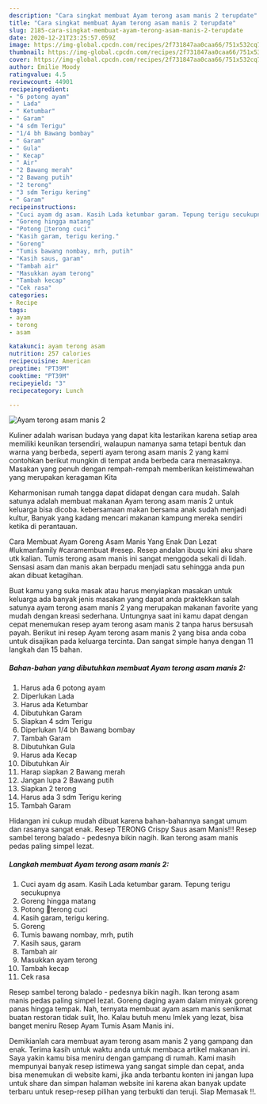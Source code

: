 ```yaml
---
description: "Cara singkat membuat Ayam terong asam manis 2 terupdate"
title: "Cara singkat membuat Ayam terong asam manis 2 terupdate"
slug: 2185-cara-singkat-membuat-ayam-terong-asam-manis-2-terupdate
date: 2020-12-21T23:25:57.059Z
image: https://img-global.cpcdn.com/recipes/2f731847aa0caa66/751x532cq70/ayam-terong-asam-manis-2-foto-resep-utama.jpg
thumbnail: https://img-global.cpcdn.com/recipes/2f731847aa0caa66/751x532cq70/ayam-terong-asam-manis-2-foto-resep-utama.jpg
cover: https://img-global.cpcdn.com/recipes/2f731847aa0caa66/751x532cq70/ayam-terong-asam-manis-2-foto-resep-utama.jpg
author: Emilie Moody
ratingvalue: 4.5
reviewcount: 44901
recipeingredient:
- "6 potong ayam"
- " Lada"
- " Ketumbar"
- " Garam"
- "4 sdm Terigu"
- "1/4 bh Bawang bombay"
- " Garam"
- " Gula"
- " Kecap"
- " Air"
- "2 Bawang merah"
- "2 Bawang putih"
- "2 terong"
- "3 sdm Terigu kering"
- " Garam"
recipeinstructions:
- "Cuci ayam dg asam. Kasih Lada ketumbar garam. Tepung terigu secukupnya"
- "Goreng hingga matang"
- "Potong 🍆terong cuci"
- "Kasih garam, terigu kering."
- "Goreng"
- "Tumis bawang nombay, mrh, putih"
- "Kasih saus, garam"
- "Tambah air"
- "Masukkan ayam terong"
- "Tambah kecap"
- "Cek rasa"
categories:
- Recipe
tags:
- ayam
- terong
- asam

katakunci: ayam terong asam 
nutrition: 257 calories
recipecuisine: American
preptime: "PT39M"
cooktime: "PT39M"
recipeyield: "3"
recipecategory: Lunch

---
```



![Ayam terong asam manis 2](https://img-global.cpcdn.com/recipes/2f731847aa0caa66/751x532cq70/ayam-terong-asam-manis-2-foto-resep-utama.jpg)

Kuliner adalah warisan budaya yang dapat kita lestarikan karena setiap area memiliki keunikan tersendiri, walaupun namanya sama tetapi bentuk dan warna yang berbeda, seperti ayam terong asam manis 2 yang kami contohkan berikut mungkin di tempat anda berbeda cara memasaknya. Masakan yang penuh dengan rempah-rempah memberikan keistimewahan yang merupakan keragaman Kita

Keharmonisan rumah tangga dapat didapat dengan cara mudah. Salah satunya adalah membuat makanan Ayam terong asam manis 2 untuk keluarga bisa dicoba. kebersamaan makan bersama anak sudah menjadi kultur, Banyak yang kadang mencari makanan kampung mereka sendiri ketika di perantauan.

Cara Membuat Ayam Goreng Asam Manis Yang Enak Dan Lezat #lukmanfamily #caramembuat #resep. Resep andalan ibuqu kini aku share utk kalian. Tumis terong asam manis ini sangat menggoda sekali di lidah. Sensasi asam dan manis akan berpadu menjadi satu sehingga anda pun akan dibuat ketagihan.

Buat kamu yang suka masak atau harus menyiapkan masakan untuk keluarga ada banyak jenis masakan yang dapat anda praktekkan salah satunya ayam terong asam manis 2 yang merupakan makanan favorite yang mudah dengan kreasi sederhana. Untungnya saat ini kamu dapat dengan cepat menemukan resep ayam terong asam manis 2 tanpa harus bersusah payah.
Berikut ini resep Ayam terong asam manis 2 yang bisa anda coba untuk disajikan pada keluarga tercinta. Dan sangat simple hanya dengan 11 langkah dan 15 bahan.


<!--inarticleads1-->

##### Bahan-bahan yang dibutuhkan membuat Ayam terong asam manis 2:

1. Harus ada 6 potong ayam
1. Diperlukan  Lada
1. Harus ada  Ketumbar
1. Dibutuhkan  Garam
1. Siapkan 4 sdm Terigu
1. Diperlukan 1/4 bh Bawang bombay
1. Tambah  Garam
1. Dibutuhkan  Gula
1. Harus ada  Kecap
1. Dibutuhkan  Air
1. Harap siapkan 2 Bawang merah
1. Jangan lupa 2 Bawang putih
1. Siapkan 2 terong
1. Harus ada 3 sdm Terigu kering
1. Tambah  Garam


Hidangan ini cukup mudah dibuat karena bahan-bahannya sangat umum dan rasanya sangat enak. Resep TERONG Crispy Saus asam Manis!!! Resep sambel terong balado - pedesnya bikin nagih. Ikan terong asam manis pedas paling simpel lezat. 

<!--inarticleads2-->

##### Langkah membuat  Ayam terong asam manis 2:

1. Cuci ayam dg asam. Kasih Lada ketumbar garam. Tepung terigu secukupnya
1. Goreng hingga matang
1. Potong 🍆terong cuci
1. Kasih garam, terigu kering.
1. Goreng
1. Tumis bawang nombay, mrh, putih
1. Kasih saus, garam
1. Tambah air
1. Masukkan ayam terong
1. Tambah kecap
1. Cek rasa


Resep sambel terong balado - pedesnya bikin nagih. Ikan terong asam manis pedas paling simpel lezat. Goreng daging ayam dalam minyak goreng panas hingga tempak. Nah, ternyata membuat ayam asam manis senikmat buatan restoran tidak sulit, lho. Kalau butuh menu Imlek yang lezat, bisa banget meniru Resep Ayam Tumis Asam Manis ini. 

Demikianlah cara membuat ayam terong asam manis 2 yang gampang dan enak. Terima kasih untuk waktu anda untuk membaca artikel makanan ini. Saya yakin kamu bisa meniru dengan gampang di rumah. Kami masih mempunyai banyak resep istimewa yang sangat simple dan cepat, anda bisa menemukan di website kami, jika anda terbantu konten ini jangan lupa untuk share dan simpan halaman website ini karena akan banyak update terbaru untuk resep-resep pilihan yang terbukti dan teruji. Siap Memasak !!. 
